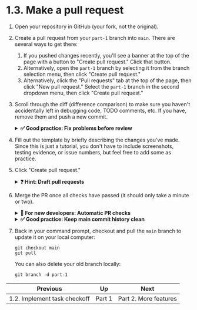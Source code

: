 # 1.3. Make a pull request

1. Open your repository in GitHub (your fork, not the original).
2. Create a pull request from your `part-1` branch into `main`. There are several ways to get there:
   1. If you pushed changes recently, you'll see a banner at the top of the page with a button to "Create pull request." Click that button.
   2. Alternatively, open the `part-1` branch by selecting it from the branch selection menu, then click "Create pull request."
   3. Alternatively, click the "Pull requests" tab at the top of the page, then click "New pull request." Select the `part-1` branch in the second dropdown menu, then click "Create pull request."
3. Scroll through the diff (difference comparison) to make sure you haven't accidentally left in debugging code, TODO comments, etc. If you have, remove them and push a new commit.
   <details>
   <summary><strong>✅ Good practice: Fix problems before review</strong></summary>

   _You can do this step before or after creating the pull request. Just try to fix any problems before someone else reviews your code, so they can focus on the actual changes._
   </details>

4. Fill out the template by briefly describing the changes you've made. Since this is just a tutorial, you don't have to include screenshots, testing evidence, or issue numbers, but feel free to add some as practice.
5. Click "Create pull request."
   <details>
   <summary><strong>❓ Hint: Draft pull requests</strong></summary>

   _You can also create "draft" pull requests for cases where you want the PR in place but aren't quite finished with making changes yet. The option is available by clicking the down arrow next to "Create pull request."_
   </details>

6. Merge the PR once all checks have passed (it should only take a minute or two).
   <details>
   <summary><strong>🤔 For new developers: Automatic PR checks</strong></summary>

   _We use GitHub Actions to run some automatic checks on every PR in this repo. They make sure that all files follow Prettier and ESLint rules and that all unit tests pass before you're allowed to merge. If one of these checks fails, investigate it by clicking on the Details link and try to fix the problem. If you're still stuck, feel free to reach out in **#onboarding** for help._
   </details>
   <details>
   <summary><strong>✅ Good practice: Keep main commit history clean</strong></summary>

   _There are [multiple ways to merge a PR](https://docs.github.com/en/repositories/configuring-branches-and-merges-in-your-repository/configuring-pull-request-merges/about-merge-methods-on-github) on GitHub: merge commit, squash-and-merge, or rebase-and-merge. We generally recommend that you do one of the latter two in order to keep the `main` commit history clean. Your engineering manager will decide the policy for your project._
   </details>

7. Back in your command prompt, checkout and pull the `main` branch to update it on your local computer:
   ```shell
   git checkout main
   git pull
   ```
   You can also delete your old branch locally:
   ```shell
   git branch -d part-1
   ```

| Previous                     | Up     | Next                  |
| ---------------------------- | ------ | --------------------- |
| 1.2. Implement task checkoff | Part 1 | Part 2. More features |
